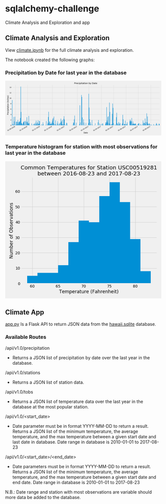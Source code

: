 # sqlalchemy-challenge
Climate Analysis and Exploration and app

## Climate Analysis and Exploration

View [climate.ipynb](climate.ipynb) for the full climate analysis and exploration.

The notebook created the following graphs:

### Precipitation by Date for last year in the database
![Precipitation by Date for last year in the database](images/precip_by_date.png)

### Temperature histogram for station with most observations for last year in the database
![Temperature histogram for station with most observations for last year in the database](images/temperature_histogram.png)

## Climate App

[app.py](app.py) Is a Flask API to return JSON data from the [hawaii.sqlite](Resources/hawaii.sqlite) database.

### Available Routes

/api/v1.0/precipitation
* Returns a JSON list of precipitation by date over the last year in the database.

/api/v1.0/stations
* Returns a JSON list of station data.

/api/v1.0/tobs
* Returns a JSON list of temperature data over the last year in the database at the most popular station.

/api/v1.0/<start_date>
* Date parameter must be in format YYYY-MM-DD to return a result. Returns a JSON list of the minimum temperature, the average temperature, and the max temperature between a given start date and last date in database. Date range in database is 2010-01-01 to 2017-08-23

/api/v1.0/<start_date>/<end_date>
* Date parameters must be in format YYYY-MM-DD to return a result. Returns a JSON list of the minimum temperature, the average temperature, and the max temperature between a given start date and end date. Date range in database is 2010-01-01 to 2017-08-23

N.B.: Date range and station with most observations are variable should more data be added to the database.